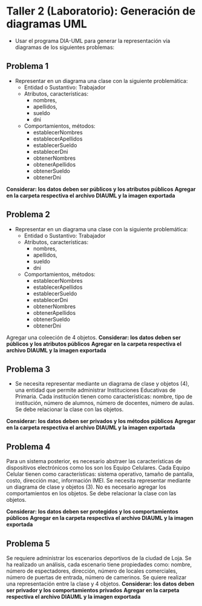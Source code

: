 # Taller 2 (Laboratorio): Generación de diagramas UML

* Usar el programa DIA-UML para generar la representación vía diagramas de los siguientes problemas:

## Problema 1

* Representar en un diagrama una clase con la siguiente problemática:
	* Entidad o Sustantivo: Trabajador
	* Atributos, características: 
	 	* nombres, 
	 	* apellidos, 
	 	* sueldo
	 	* dni
	* Comportamientos, métodos: 
		* establecerNombres
		* establecerApellidos
		* establecerSueldo
		* establecerDni
		* obtenerNombres
		* obtenerApellidos
		* obtenerSueldo
		* obtenerDni

**Considerar: los datos deben ser públicos y los atributos públicos**
**Agregar en la carpeta respectiva el archivo DIAUML y la imagen exportada**

## Problema 2
* Representar en un diagrama una clase con la siguiente problemática:
	* Entidad o Sustantivo: Trabajador
	* Atributos, características: 
	 	* nombres, 
	 	* apellidos, 
	 	* sueldo
	 	* dni
	* Comportamientos, métodos: 
		* establecerNombres
		* establecerApellidos
		* establecerSueldo
		* establecerDni
		* obtenerNombres
		* obtenerApellidos
		* obtenerSueldo
		* obtenerDni
		
Agregar una coleeción de 4 objetos.
**Considerar: los datos deben ser públicos y los atributos públicos**
**Agregar en la carpeta respectiva el archivo DIAUML y la imagen exportada**

## Problema 3

* Se necesita representar mediante un diagrama de clase y objetos (4), una entidad que permite administrar Instituciones Educativas de Primaria. Cada institución tienen como características: nombre, tipo de institución, número de alumnos, número de docentes, número de aulas.
Se debe relacionar la clase con las objetos. 

**Considerar: los datos deben ser privados y los métodos públicos**
**Agregar en la carpeta respectiva el archivo DIAUML y la imagen exportada**
## Problema 4

Para un sistema posterior, es necesario abstraer las características de dispositivos electrónicos como los son los Equipo Celulares. Cada Equipo Celular tienen como características: sistema operativo, tamaño de pantalla, costo, dirección mac, información IMEI. Se necesita representar mediante un diagrama de clase y objetos (3). No es necesario agregar los comportamientos en los objetos. Se debe relacionar la clase con las objetos. 

**Considerar: los datos deben ser protegidos y los comportamientos públicos**
 **Agregar en la carpeta respectiva el archivo DIAUML y la imagen exportada**
 
## Problema 5

Se requiere administrar los escenarios deportivos de la ciudad de Loja. Se ha realizado un análisis, cada escenario tiene propiedades como: nombre, número de espectadores, dirección, número de locales comerciales, número de puertas de entrada, número de camerinos. Se quiere realizar una representación entre la clase y 4 objetos.
**Considerar: los datos deben ser privador y los comportamientos privados**
**Agregar en la carpeta respectiva el archivo DIAUML y la imagen exportada**